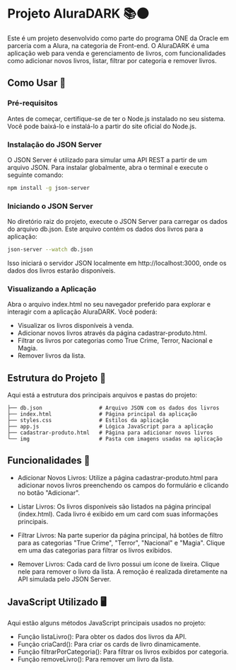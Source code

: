 
# Projeto AluraDARK 📚🌑

Este é um projeto desenvolvido como parte do programa ONE da Oracle em parceria com a Alura, na categoria de Front-end. O AluraDARK é uma aplicação web para venda e gerenciamento de livros, com funcionalidades como adicionar novos livros, listar, filtrar por categoria e remover livros.

## Como Usar 🚀

### Pré-requisitos
Antes de começar, certifique-se de ter o Node.js instalado no seu sistema. Você pode baixá-lo e instalá-lo a partir do site oficial do Node.js.

### Instalação do JSON Server
O JSON Server é utilizado para simular uma API REST a partir de um arquivo JSON. Para instalar globalmente, abra o terminal e execute o seguinte comando:

```bash
npm install -g json-server
```

### Iniciando o JSON Server
No diretório raiz do projeto, execute o JSON Server para carregar os dados do arquivo db.json. Este arquivo contém os dados dos livros para a aplicação:

```bash
json-server --watch db.json
```

Isso iniciará o servidor JSON localmente em http://localhost:3000, onde os dados dos livros estarão disponíveis.

### Visualizando a Aplicação
Abra o arquivo index.html no seu navegador preferido para explorar e interagir com a aplicação AluraDARK. Você poderá:

- Visualizar os livros disponíveis à venda.
- Adicionar novos livros através da página cadastrar-produto.html.
- Filtrar os livros por categorias como True Crime, Terror, Nacional e Magia.
- Remover livros da lista.

## Estrutura do Projeto 📂

Aqui está a estrutura dos principais arquivos e pastas do projeto:

```
├── db.json                  # Arquivo JSON com os dados dos livros
├── index.html               # Página principal da aplicação
├── styles.css               # Estilos da aplicação
├── app.js                   # Lógica JavaScript para a aplicação
├── cadastrar-produto.html   # Página para adicionar novos livros
└── img                      # Pasta com imagens usadas na aplicação
```

## Funcionalidades 📜

- Adicionar Novos Livros: Utilize a página cadastrar-produto.html para adicionar novos livros preenchendo os campos do formulário e clicando no botão "Adicionar".

- Listar Livros: Os livros disponíveis são listados na página principal (index.html). Cada livro é exibido em um card com suas informações principais.

- Filtrar Livros: Na parte superior da página principal, há botões de filtro para as categorias "True Crime", "Terror", "Nacional" e "Magia". Clique em uma das categorias para filtrar os livros exibidos.

- Remover Livros: Cada card de livro possui um ícone de lixeira. Clique nele para remover o livro da lista. A remoção é realizada diretamente na API simulada pelo JSON Server.

## JavaScript Utilizado 🖥️

Aqui estão alguns métodos JavaScript principais usados no projeto:

- Função listaLivro(): Para obter os dados dos livros da API.
- Função criaCard(): Para criar os cards de livro dinamicamente.
- Função filtrarPorCategoria(): Para filtrar os livros exibidos por categoria.
- Função removeLivro(): Para remover um livro da lista.

